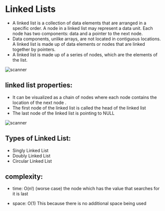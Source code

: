 # Linked Lists

- A linked list is a collection of data elements that are arranged in a specific order. A node in a linked list may represent a data unit. Each node has two components: data and a pointer to the next node.
- Data components, unlike arrays, are not located in contiguous locations. A linked list is made up of data elements or nodes that are linked together by pointers.
- A linked list is made up of a series of nodes, which are the elements of the list.

![scanner](https://www.geeksforgeeks.org/wp-content/uploads/gq/2013/03/Linkedlist.png)


## linked list properties:
- It can be visualized as a chain of nodes where each node contains the location of the next node .
- The first node of the linked list is called the head of the linked list
- The last node of the linked list is pointing to NULL


![scanner](https://www.tutorialride.com/images/data-structures/linked-list-ex.jpeg)

## Types of Linked List:

* Singly Linked List 
* Doubly Linked List
* Circular Linked List

## complexity:

* time: O(n!) (worse case) the node which has the value that searches for it is last

* space: O(1) This because there is no additional space being used





